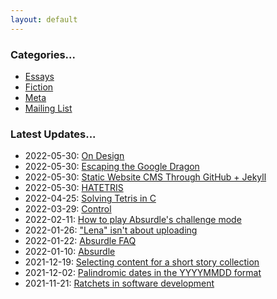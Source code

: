 ```yaml
---
layout: default
---
```


### Categories...

- [Essays](/)
- [Fiction](/)
- [Meta](/)
- [Mailing List](/)

### Latest Updates...

- 2022-05-30: [On Design](/new/table)
- 2022-05-30: [Escaping the Google Dragon](/new/sample)
- 2022-05-30: [Static Website CMS Through GitHub + Jekyll](/)
- 2022-05-30: [HATETRIS](/)
- 2022-04-25: [Solving Tetris in C](/)
- 2022-03-29: [Control](/)
- 2022-02-11: [How to play Absurdle's challenge mode](/)
- 2022-01-26: ["Lena" isn't about uploading](/)
- 2022-01-22: [Absurdle FAQ](/)
- 2022-01-10: [Absurdle](/)
- 2021-12-19: [Selecting content for a short story collection](/)
- 2021-12-02: [Palindromic dates in the YYYYMMDD format](/)
- 2021-11-21: [Ratchets in software development](/)
